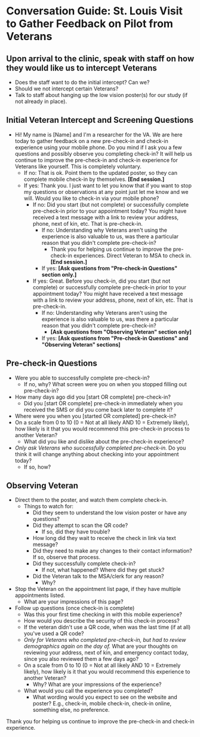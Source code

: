 # Conversation Guide: St. Louis Visit to Gather Feedback on Pilot from Veterans

## Upon arrival to the clinic, speak with staff on how they would like us to intercept Veterans
- Does the staff want to do the initial intercept? Can we?
- Should we not intercept certain Veterans?
- Talk to staff about hanging up the low vision poster(s) for our study (if not already in place).

## Initial Veteran Intercept and Screening Questions
- Hi! My name is [Name] and I'm a researcher for the VA. We are here today to gather feedback on a new pre-check-in and check-in experience using your mobile phone. Do you mind if I ask you a few questions and possibly observe you completing check-in? It will help us continue to improve the pre-check-in and check-in experience for Veterans like yourself. This is completely voluntary.
  - If no: That is ok. Point them to the updated poster, so they can complete mobile check-in by themselves. **[End session.]**
  - If yes: Thank you. I just want to let you know that if you want to stop my questions or observations at any point just let me know and we will. Would you like to check-in via your mobile phone?
    - If no: Did you start (but not complete) or successfully complete pre-check-in prior to your appointment today? You might have received a text message with a link to review your address, phone, next of kin, etc. That is pre-check-in.
      - If no: Understanding why Veterans aren't using the experience is also valuable to us, was there a particular reason that you didn't complete pre-check-in?
        - Thank you for helping us continue to improve the pre-check-in experiences. Direct Veteran to MSA to check in. **[End session.]**
      - If yes: **[Ask questions from "Pre-check-in Questions" section only.]**
    - If yes: Great. Before you check-in, did you start (but not complete) or successfully complete pre-check-in prior to your appointment today? You might have received a text message with a link to review your address, phone, next of kin, etc. That is pre-check-in.
      - If no: Understanding why Veterans aren't using the experience is also valuable to us, was there a particular reason that you didn't complete pre-check-in?
        - **[Ask questions from "Observing Veteran" section only]**
      - If yes: **[Ask questions from "Pre-check-in Questions" and "Observing Veteran" sections]**
  
## Pre-check-in Questions
- Were you able to successfully complete pre-check-in?
  - If no, why? What screen were you on when you stopped filling out pre-check-in?
- How many days ago did you [start OR complete] pre-check-in?
  - Did you [start OR complete] pre-check-in immediately when you received the SMS or did you come back later to complete it? 
- Where were you when you [started OR completed] pre-check-in?
- On a scale from 0 to 10 (0 = Not at all likely AND 10 = Extremely likely), how likely is it that you would recommend this pre-check-in process to another Veteran?
  - What did you like and dislike about the pre-check-in experience?
- _Only ask Veterans who successfully completed pre-check-in._ Do you think it will change anything about checking into your appointment today?
  - If so, how?

## Observing Veteran
- Direct them to the poster, and watch them complete check-in.
  - Things to watch for:
    - Did they seem to understand the low vision poster or have any questions?
    - Did they attempt to scan the QR code? 
      - If so, did they have trouble?
    - How long did they wait to receive the check in link via text message?
    - Did they need to make any changes to their contact information? If so, observe that process.
    - Did they successfully complete check-in?
      - If not, what happened? Where did they get stuck?
    - Did the Veteran talk to the MSA/clerk for any reason?
      - Why?
- Stop the Veteran on the appointment list page, if they have multiple appointments listed.
	- What are your impressions of this page?
- Follow up questions (once check-in is complete)
  - Was this your first time checking in with this mobile experience?
  - How would you describe the security of this check-in process?
  - If the veteran didn't use a QR code, when was the last time (if at all) you've used a QR code?
  - _Only for Veterans who completed pre-check-in, but had to review demographics again on the day of._ What are your thoughts on reviewing your address, next of kin, and emergency contact today, since you also reviewed them a few days ago?
  - On a scale from 0 to 10 (0 = Not at all likely AND 10 = Extremely likely), how likely is it that you would recommend this experience to another Veteran?
    - Why? What are your impressions of the experience? 
  - What would you call the experience you completed? 
    - What wording would you expect to see on the website and poster? E.g., check-in, mobile check-in, check-in online, something else, no preference. 

Thank you for helping us continue to improve the pre-check-in and check-in experience.
